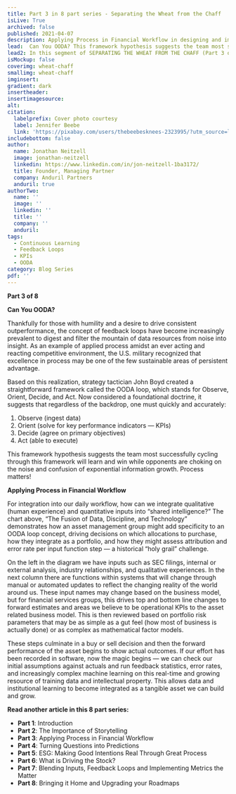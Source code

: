 ```yaml
---
title: Part 3 in 8 part series - Separating the Wheat from the Chaff
isLive: True
archived: false
published: 2021-04-07 
description: Applying Process in Financial Workflow in designing and implementing metrics that matter
lead:  Can You OODA? This framework hypothesis suggests the team most successfully cycling through this framework will learn and win while opponents are choking on the noise and confusion of exponential information growth. Process matters. 
lead2: In this segment of SEPARATING THE WHEAT FROM THE CHAFF (Part 3 of 8) Jon Neitzell, Managing Partner for Anduril Partners, lays out a framework for decision flow in asset selection. Let's discuss what that looks like integrated into dynamic software.
isMockup: false
coverimg: wheat-chaff
smallimg: wheat-chaff
imginsert: 
gradient: dark
insertheader: 
insertimagesource: 
alt: 
citation:
  labelprefix: Cover photo courtesy 
  label: Jennifer Beebe
  link: 'https://pixabay.com/users/thebeebesknees-2323995/?utm_source=link-attribution&utm_medium=referral&utm_campaign=image&utm_content=3571011'
includebottom: false
author: 
  name: Jonathan Neitzell
  image: jonathan-neitzell
  linkedin: https://www.linkedin.com/in/jon-neitzell-1ba3172/
  title: Founder, Managing Partner
  company: Anduril Partners
  anduril: true
authorTwo:
  name: ''
  image: ''
  linkedin: ''
  title: ''
  company: ''
  anduril:
tags: 
  - Continuous Learning
  - Feedback Loops
  - KPIs
  - OODA
category: Blog Series
pdf: ''
---
```


**Part 3 of 8**

**Can You OODA?**

Thankfully for those with humility and a desire to drive consistent outperformance, the concept of feedback loops have become increasingly prevalent to digest and filter the mountain of data resources from noise into insight. As an example of applied process amidst an ever acting and reacting competitive environment, the U.S. military recognized that excellence in process may be one of the few sustainable areas of persistent advantage.

Based on this realization, strategy tactician John Boyd created a straightforward framework called the OODA loop, which stands for Observe, Orient, Decide, and Act. Now considered a foundational doctrine, it suggests that regardless of the backdrop, one must quickly and accurately:

<ol>
<li>Observe (ingest data)</li>

<li>Orient (solve for key performance indicators — KPIs)</li>

<li>Decide (agree on primary objectives)</li>

<li>Act (able to execute)</li>
</ol>

This framework hypothesis suggests the team most successfully cycling through this framework will learn and win while opponents are choking on the noise and confusion of exponential information growth. Process matters!

<markdown-image title="The Fusion of Data, Discipline, and Technology" caption="Anduril Partners" src="kpi-dev-process"></markdown-image>

**Applying Process in Financial Workflow**

For integration into our daily workflow, how can we integrate qualitative (human experience) and quantitative inputs into “shared intelligence?” The chart above, “The Fusion of Data, Discipline, and Technology” demonstrates how an asset management group might add specificity to an OODA loop concept, driving decisions on which allocations to purchase, how they integrate as a portfolio, and how they might assess attribution and error rate per input function step — a historical “holy grail” challenge.

On the left in the diagram we have inputs such as SEC filings, internal or external analysis, industry relationships, and qualitative experiences. In the next column there are functions within systems that will change through manual or automated updates to reflect the changing reality of the world around us. These input names may change based on the business model, but for financial services groups, this drives top and bottom line changes to forward estimates and areas we believe to be operational KPIs to the asset related business model. This is then reviewed based on portfolio risk parameters that may be as simple as a gut feel (how most of business is actually done) or as complex as mathematical factor models.

These steps culminate in a buy or sell decision and then the forward performance of the asset begins to show actual outcomes. If our effort has been recorded in software, now the magic begins — we can check our initial assumptions against actuals and run feedback statistics, error rates, and increasingly complex machine learning on this real-time and growing resource of training data and intellectual property. This allows data and institutional learning to become integrated as a tangible asset we can build and grow.

**Read another article in this 8 part series:**

<ul>
<li><span><strong>Part 1</strong></span>: <nuxt-link to="/insights/separating-the-wheat-from-the-chaff-series-introduction">Introduction</nuxt-link></li>
<li><span><strong>Part 2</strong></span>: <nuxt-link to="/insights/separating-the-wheat-from-the-chaff-series-the-importance-of-storytelling">The Importance of Storytelling</nuxt-link></li>
<li><span><strong>Part 3</strong></span>: <nuxt-link to="/insights/separating-the-wheat-from-the-chaff-series-financial-workflow">Applying Process in Financial Workflow</nuxt-link></li>
<li><span><strong>Part 4</strong></span>: <nuxt-link to="/insights/separating-the-wheat-from-the-chaff-series-questions-into-predictions">Turning Questions into Predictions</nuxt-link></li>
<li><span><strong>Part 5</strong></span>: <nuxt-link to="/insights/separating-the-wheat-from-the-chaff-series-ESG-making-good-intentions-real-through-great-process">ESG: Making Good Intentions Real Through Great Process</nuxt-link></li></li>
<li><span><strong>Part 6</strong></span>: <nuxt-link to="/insights/separating-the-wheat-from-the-chaff-series-what-is-driving-the-stock">What is Driving the Stock?</nuxt-link></li></li>
<li><span><strong>Part 7</strong></span>: <nuxt-link to="/insights/separating-the-wheat-from-the-chaff-series-blending-inputs-and-feedback-loops">Blending Inputs, Feedback Loops and Implementing Metrics the Matter</nuxt-link></li></li>
<li><span><strong>Part 8</strong></span>: <nuxt-link to="/insights/separating-the-wheat-from-the-chaff-series-upgrading-your-roadmap">Bringing it Home and Upgrading your Roadmaps</nuxt-link></li></li>
</ul>
